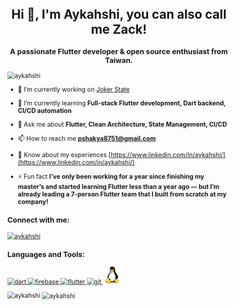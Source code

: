 <h1 align="center">Hi 👋, I'm Aykahshi, you can also call me Zack!</h1>
<h3 align="center">A passionate Flutter developer & open source enthusiast from Taiwan.</h3>

<p align="left"> <img src="https://komarev.com/ghpvc/?username=aykahshi&label=Profile%20views&color=0e75b6&style=flat" alt="aykahshi" /> </p>

- 🔭 I’m currently working on [Joker State](https://github.com/Aykahshi/joker_state)

- 🌱 I’m currently learning **Full-stack Flutter development, Dart backend, CI/CD automation**

- 💬 Ask me about **Flutter, Clean Architecture, State Management, CI/CD**

- 📫 How to reach me **pshakya8751@gmail.com**

- 📄 Know about my experiences [https://www.linkedin.com/in/aykahshi/](https://www.linkedin.com/in/aykahshi/)

- ⚡ Fun fact **I’ve only been working for a year since finishing my master’s and started learning Flutter less than a year ago — but I’m already leading a 7-person Flutter team that I built from scratch at my company!**

<h3 align="left">Connect with me:</h3>
<p align="left">
<a href="https://linkedin.com/in/aykahshi" target="blank"><img align="center" src="https://raw.githubusercontent.com/rahuldkjain/github-profile-readme-generator/master/src/images/icons/Social/linked-in-alt.svg" alt="aykahshi" height="30" width="40" /></a>
</p>

<h3 align="left">Languages and Tools:</h3>
<p align="left"> <a href="https://dart.dev" target="_blank" rel="noreferrer"> <img src="https://www.vectorlogo.zone/logos/dartlang/dartlang-icon.svg" alt="dart" width="40" height="40"/> </a> <a href="https://firebase.google.com/" target="_blank" rel="noreferrer"> <img src="https://www.vectorlogo.zone/logos/firebase/firebase-icon.svg" alt="firebase" width="40" height="40"/> </a> <a href="https://flutter.dev" target="_blank" rel="noreferrer"> <img src="https://www.vectorlogo.zone/logos/flutterio/flutterio-icon.svg" alt="flutter" width="40" height="40"/> </a> <a href="https://git-scm.com/" target="_blank" rel="noreferrer"> <img src="https://www.vectorlogo.zone/logos/git-scm/git-scm-icon.svg" alt="git" width="40" height="40"/> </a> <a href="https://www.linux.org/" target="_blank" rel="noreferrer"> <img src="https://raw.githubusercontent.com/devicons/devicon/master/icons/linux/linux-original.svg" alt="linux" width="40" height="40"/> </a> </p>

<p><img align="left" src="https://github-readme-stats.vercel.app/api/top-langs?username=aykahshi&show_icons=true&locale=en&layout=compact" alt="aykahshi" /></p>

<p>&nbsp;<img align="center" src="https://github-readme-stats.vercel.app/api?username=aykahshi&show_icons=true&locale=en" alt="aykahshi" /></p>
